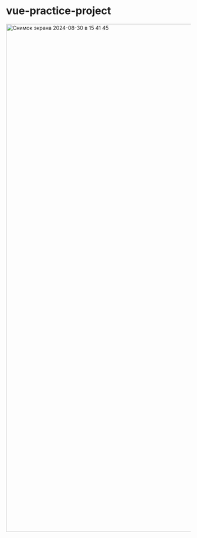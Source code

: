 # vue-practice-project

<img width="1382" alt="Снимок экрана 2024-08-30 в 15 41 45" src="https://github.com/user-attachments/assets/89006591-97e9-4950-94d0-c7e6f8ef6aff">
